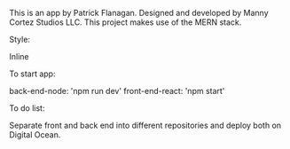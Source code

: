 This is an app by Patrick Flanagan.  Designed and developed by Manny Cortez Studios LLC.  This project makes use of the MERN stack. 

Style:

Inline


To start app:

back-end-node: 'npm run dev'
front-end-react: 'npm start'

To do list:

Separate front and back end into different repositories and deploy both on Digital Ocean.